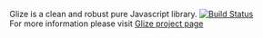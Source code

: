 Glize is a clean and robust pure Javascript library.
[![Build Status](https://api.travis-ci.org/Datamart/Glize.svg?branch=master)](http://travis-ci.org/Datamart/Glize)  
For more information please visit [Glize project page](http://datamart.github.io/Glize)
